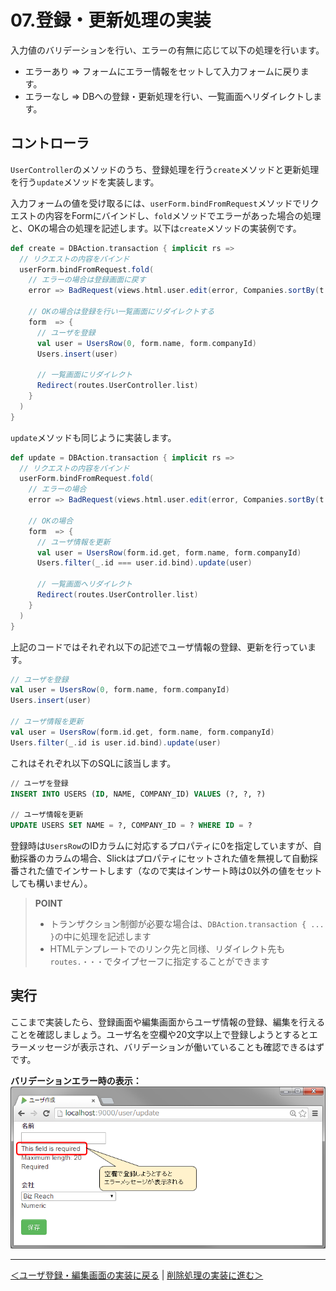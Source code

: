 # 07.登録・更新処理の実装

入力値のバリデーションを行い、エラーの有無に応じて以下の処理を行います。

* エラーあり ⇒ フォームにエラー情報をセットして入力フォームに戻ります。
* エラーなし ⇒ DBへの登録・更新処理を行い、一覧画面へリダイレクトします。

## コントローラ

`UserController`のメソッドのうち、登録処理を行う`create`メソッドと更新処理を行う`update`メソッドを実装します。

入力フォームの値を受け取るには、`userForm.bindFromRequest`メソッドでリクエストの内容をFormにバインドし、`fold`メソッドでエラーがあった場合の処理と、OKの場合の処理を記述します。以下は`create`メソッドの実装例です。

```scala
def create = DBAction.transaction { implicit rs =>
  // リクエストの内容をバインド
  userForm.bindFromRequest.fold(
    // エラーの場合は登録画面に戻す
    error => BadRequest(views.html.user.edit(error, Companies.sortBy(t => t.id).list)),

    // OKの場合は登録を行い一覧画面にリダイレクトする
    form  => {
      // ユーザを登録
      val user = UsersRow(0, form.name, form.companyId)
      Users.insert(user)

      // 一覧画面にリダイレクト
      Redirect(routes.UserController.list)
    }
  )
}
```

`update`メソッドも同じように実装します。

```scala
def update = DBAction.transaction { implicit rs =>
  // リクエストの内容をバインド
  userForm.bindFromRequest.fold(
    // エラーの場合
    error => BadRequest(views.html.user.edit(error, Companies.sortBy(t => t.id).list)),

    // OKの場合
    form  => {
      // ユーザ情報を更新
      val user = UsersRow(form.id.get, form.name, form.companyId)
      Users.filter(_.id === user.id.bind).update(user)

      // 一覧画面へリダイレクト
      Redirect(routes.UserController.list)
    }
  )
}
```

上記のコードではそれぞれ以下の記述でユーザ情報の登録、更新を行っています。

```scala
// ユーザを登録
val user = UsersRow(0, form.name, form.companyId)
Users.insert(user)

// ユーザ情報を更新
val user = UsersRow(form.id.get, form.name, form.companyId)
Users.filter(_.id is user.id.bind).update(user)
```

これはそれぞれ以下のSQLに該当します。

```sql
// ユーザを登録
INSERT INTO USERS (ID, NAME, COMPANY_ID) VALUES (?, ?, ?)

// ユーザ情報を更新
UPDATE USERS SET NAME = ?, COMPANY_ID = ? WHERE ID = ?
```

登録時は`UsersRow`のIDカラムに対応するプロパティに0を指定していますが、自動採番のカラムの場合、Slickはプロパティにセットされた値を無視して自動採番された値でインサートします（なので実はインサート時は0以外の値をセットしても構いません）。

> **POINT**
> * トランザクション制御が必要な場合は、`DBAction.transaction { ... }`の中に処理を記述します
> * HTMLテンプレートでのリンク先と同様、リダイレクト先も`routes.・・・`でタイプセーフに指定することができます

## 実行

ここまで実装したら、登録画面や編集画面からユーザ情報の登録、編集を行えることを確認しましょう。ユーザ名を空欄や20文字以上で登録しようとするとエラーメッセージが表示され、バリデーションが働いていることも確認できるはずです。

**バリデーションエラー時の表示：**
![バリデーションエラー時の表示](images/validation.png)

----
[＜ユーザ登録・編集画面の実装に戻る](06_implement_user_form.md) | [削除処理の実装に進む＞](08_implement_delete_processing.md)
